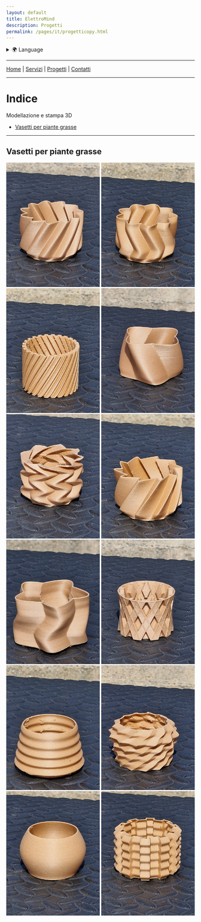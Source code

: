 ```yaml
---
layout: default
title: ElettroMind
description: Progetti
permalink: /pages/it/progetticopy.html
---
```


<details>
  <summary>🌍 Language</summary>
  <ul>
    <li><a href="/pages/it/progetti.html">🇮🇹 Italiano</a></li>
    <li><a href="/pages/en/projects.html">🇬🇧 English</a></li>
  </ul>
</details>

***

[Home](/index.html) | [Servizi](/pages/it/servizi.html) | [Progetti](/pages/it/progetti.html) | [Contatti](/pages/it/contatti.html)

***

# Indice
Modellazione e stampa 3D
- [Vasetti per piante grasse](#Vasetti-per-piante-grasse)

***

## Vasetti per piante grasse  
<img src="/assets/img/progetti/vasetti/Vaso tip 1_b.jpg" alt="Vaso tipo 1" width="250">
<img src="/assets/img/progetti/vasetti/Vaso tip 2_b.jpg" alt="Vaso tipo 2" width="250">
<img src="/assets/img/progetti/vasetti/Vaso tip 3_b.jpg" alt="Vaso tipo 3" width="250">
<img src="/assets/img/progetti/vasetti/Vaso tip 4_b.jpg" alt="Vaso tipo 4" width="250">
<img src="/assets/img/progetti/vasetti/Vaso tip 5_b.jpg" alt="Vaso tipo 5" width="250">
<img src="/assets/img/progetti/vasetti/Vaso tip 6_b.jpg" alt="Vaso tipo 6" width="250">
<img src="/assets/img/progetti/vasetti/Vaso tip 7_b.jpg" alt="Vaso tipo 7" width="250">
<img src="/assets/img/progetti/vasetti/Vaso tip 8_b.jpg" alt="Vaso tipo 8" width="250">
<img src="/assets/img/progetti/vasetti/Vaso tip 9_b.jpg" alt="Vaso tipo 9" width="250">
<img src="/assets/img/progetti/vasetti/Vaso tip 10_b.jpg" alt="Vaso tipo 10" width="250">
<img src="/assets/img/progetti/vasetti/Vaso tip 11_b.jpg" alt="Vaso tipo 11" width="250">
<img src="/assets/img/progetti/vasetti/Vaso tip 12_b.jpg" alt="Vaso tipo 12" width="250">
